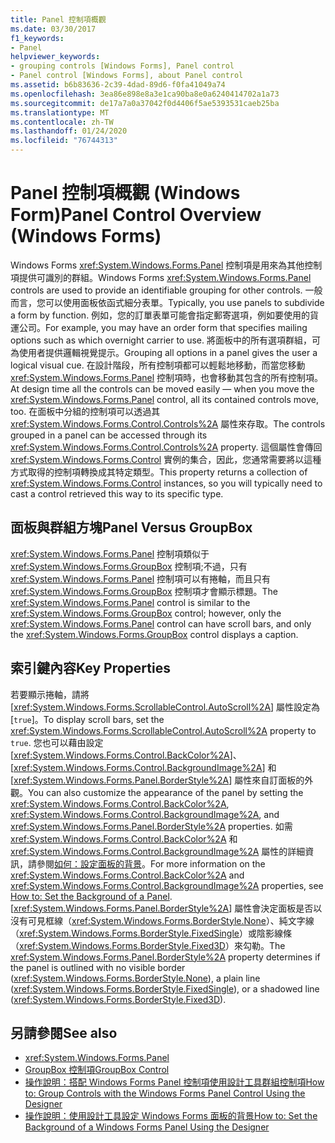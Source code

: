 ```yaml
---
title: Panel 控制項概觀
ms.date: 03/30/2017
f1_keywords:
- Panel
helpviewer_keywords:
- grouping controls [Windows Forms], Panel control
- Panel control [Windows Forms], about Panel control
ms.assetid: b6b83636-2c39-4dad-89d6-f0fa41049a74
ms.openlocfilehash: 3ea86e898e8a3e1ca90ba8e0a6240414702a1a73
ms.sourcegitcommit: de17a7a0a37042f0d4406f5ae5393531caeb25ba
ms.translationtype: MT
ms.contentlocale: zh-TW
ms.lasthandoff: 01/24/2020
ms.locfileid: "76744313"
---
```

# <a name="panel-control-overview-windows-forms"></a><span data-ttu-id="e4da7-102">Panel 控制項概觀 (Windows Form)</span><span class="sxs-lookup"><span data-stu-id="e4da7-102">Panel Control Overview (Windows Forms)</span></span>
<span data-ttu-id="e4da7-103">Windows Forms <xref:System.Windows.Forms.Panel> 控制項是用來為其他控制項提供可識別的群組。</span><span class="sxs-lookup"><span data-stu-id="e4da7-103">Windows Forms <xref:System.Windows.Forms.Panel> controls are used to provide an identifiable grouping for other controls.</span></span> <span data-ttu-id="e4da7-104">一般而言，您可以使用面板依函式細分表單。</span><span class="sxs-lookup"><span data-stu-id="e4da7-104">Typically, you use panels to subdivide a form by function.</span></span> <span data-ttu-id="e4da7-105">例如，您的訂單表單可能會指定郵寄選項，例如要使用的貨運公司。</span><span class="sxs-lookup"><span data-stu-id="e4da7-105">For example, you may have an order form that specifies mailing options such as which overnight carrier to use.</span></span> <span data-ttu-id="e4da7-106">將面板中的所有選項群組，可為使用者提供邏輯視覺提示。</span><span class="sxs-lookup"><span data-stu-id="e4da7-106">Grouping all options in a panel gives the user a logical visual cue.</span></span> <span data-ttu-id="e4da7-107">在設計階段，所有控制項都可以輕鬆地移動，而當您移動 <xref:System.Windows.Forms.Panel> 控制項時，也會移動其包含的所有控制項。</span><span class="sxs-lookup"><span data-stu-id="e4da7-107">At design time all the controls can be moved easily — when you move the <xref:System.Windows.Forms.Panel> control, all its contained controls move, too.</span></span> <span data-ttu-id="e4da7-108">在面板中分組的控制項可以透過其 <xref:System.Windows.Forms.Control.Controls%2A> 屬性來存取。</span><span class="sxs-lookup"><span data-stu-id="e4da7-108">The controls grouped in a panel can be accessed through its <xref:System.Windows.Forms.Control.Controls%2A> property.</span></span> <span data-ttu-id="e4da7-109">這個屬性會傳回 <xref:System.Windows.Forms.Control> 實例的集合，因此，您通常需要將以這種方式取得的控制項轉換成其特定類型。</span><span class="sxs-lookup"><span data-stu-id="e4da7-109">This property returns a collection of <xref:System.Windows.Forms.Control> instances, so you will typically need to cast a control retrieved this way to its specific type.</span></span>  
  
## <a name="panel-versus-groupbox"></a><span data-ttu-id="e4da7-110">面板與群組方塊</span><span class="sxs-lookup"><span data-stu-id="e4da7-110">Panel Versus GroupBox</span></span>  
 <span data-ttu-id="e4da7-111"><xref:System.Windows.Forms.Panel> 控制項類似于 <xref:System.Windows.Forms.GroupBox> 控制項;不過，只有 <xref:System.Windows.Forms.Panel> 控制項可以有捲軸，而且只有 <xref:System.Windows.Forms.GroupBox> 控制項才會顯示標題。</span><span class="sxs-lookup"><span data-stu-id="e4da7-111">The <xref:System.Windows.Forms.Panel> control is similar to the <xref:System.Windows.Forms.GroupBox> control; however, only the <xref:System.Windows.Forms.Panel> control can have scroll bars, and only the <xref:System.Windows.Forms.GroupBox> control displays a caption.</span></span>  
  
## <a name="key-properties"></a><span data-ttu-id="e4da7-112">索引鍵內容</span><span class="sxs-lookup"><span data-stu-id="e4da7-112">Key Properties</span></span>  
 <span data-ttu-id="e4da7-113">若要顯示捲軸，請將 [<xref:System.Windows.Forms.ScrollableControl.AutoScroll%2A>] 屬性設定為 [`true`]。</span><span class="sxs-lookup"><span data-stu-id="e4da7-113">To display scroll bars, set the <xref:System.Windows.Forms.ScrollableControl.AutoScroll%2A> property to `true`.</span></span> <span data-ttu-id="e4da7-114">您也可以藉由設定 [<xref:System.Windows.Forms.Control.BackColor%2A>]、[<xref:System.Windows.Forms.Control.BackgroundImage%2A>] 和 [<xref:System.Windows.Forms.Panel.BorderStyle%2A>] 屬性來自訂面板的外觀。</span><span class="sxs-lookup"><span data-stu-id="e4da7-114">You can also customize the appearance of the panel by setting the <xref:System.Windows.Forms.Control.BackColor%2A>, <xref:System.Windows.Forms.Control.BackgroundImage%2A>, and <xref:System.Windows.Forms.Panel.BorderStyle%2A> properties.</span></span> <span data-ttu-id="e4da7-115">如需 <xref:System.Windows.Forms.Control.BackColor%2A> 和 <xref:System.Windows.Forms.Control.BackgroundImage%2A> 屬性的詳細資訊，請參閱[如何：設定面板的背景](how-to-set-the-background-of-a-windows-forms-panel.md)。</span><span class="sxs-lookup"><span data-stu-id="e4da7-115">For more information on the <xref:System.Windows.Forms.Control.BackColor%2A> and <xref:System.Windows.Forms.Control.BackgroundImage%2A> properties, see [How to: Set the Background of a Panel](how-to-set-the-background-of-a-windows-forms-panel.md).</span></span> <span data-ttu-id="e4da7-116">[<xref:System.Windows.Forms.Panel.BorderStyle%2A>] 屬性會決定面板是否以沒有可見框線（<xref:System.Windows.Forms.BorderStyle.None>）、純文字線（<xref:System.Windows.Forms.BorderStyle.FixedSingle>）或陰影線條（<xref:System.Windows.Forms.BorderStyle.Fixed3D>）來勾勒。</span><span class="sxs-lookup"><span data-stu-id="e4da7-116">The <xref:System.Windows.Forms.Panel.BorderStyle%2A> property determines if the panel is outlined with no visible border (<xref:System.Windows.Forms.BorderStyle.None>), a plain line (<xref:System.Windows.Forms.BorderStyle.FixedSingle>), or a shadowed line (<xref:System.Windows.Forms.BorderStyle.Fixed3D>).</span></span>  
  
## <a name="see-also"></a><span data-ttu-id="e4da7-117">另請參閱</span><span class="sxs-lookup"><span data-stu-id="e4da7-117">See also</span></span>

- <xref:System.Windows.Forms.Panel>
- [<span data-ttu-id="e4da7-118">GroupBox 控制項</span><span class="sxs-lookup"><span data-stu-id="e4da7-118">GroupBox Control</span></span>](groupbox-control-windows-forms.md)
- [<span data-ttu-id="e4da7-119">操作說明：搭配 Windows Forms Panel 控制項使用設計工具群組控制項</span><span class="sxs-lookup"><span data-stu-id="e4da7-119">How to: Group Controls with the Windows Forms Panel Control Using the Designer</span></span>](group-controls-with-wf-panel-control-using-the-designer.md)
- [<span data-ttu-id="e4da7-120">操作說明：使用設計工具設定 Windows Forms 面板的背景</span><span class="sxs-lookup"><span data-stu-id="e4da7-120">How to: Set the Background of a Windows Forms Panel Using the Designer</span></span>](how-to-set-the-background-of-a-windows-forms-panel-using-the-designer.md)
